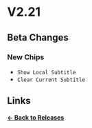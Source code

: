 # V2.21

## Beta Changes

### New Chips

- `Show Local Subtitle`
- `Clear Current Subtitle`

## Links

**[<- Back to Releases](https://tyleo-rec.github.io/CircuitsV2Resources/releases/)**
